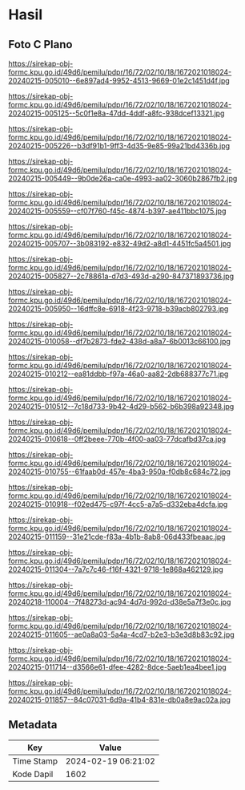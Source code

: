 # Hasil

## Foto C Plano

https://sirekap-obj-formc.kpu.go.id/49d6/pemilu/pdpr/16/72/02/10/18/1672021018024-20240215-005010--6e897ad4-9952-4513-9669-01e2c1451d4f.jpg

https://sirekap-obj-formc.kpu.go.id/49d6/pemilu/pdpr/16/72/02/10/18/1672021018024-20240215-005125--5c0f1e8a-47dd-4ddf-a8fc-938dcef13321.jpg

https://sirekap-obj-formc.kpu.go.id/49d6/pemilu/pdpr/16/72/02/10/18/1672021018024-20240215-005226--b3df91b1-9ff3-4d35-9e85-99a21bd4336b.jpg

https://sirekap-obj-formc.kpu.go.id/49d6/pemilu/pdpr/16/72/02/10/18/1672021018024-20240215-005449--9b0de26a-ca0e-4993-aa02-3060b2867fb2.jpg

https://sirekap-obj-formc.kpu.go.id/49d6/pemilu/pdpr/16/72/02/10/18/1672021018024-20240215-005559--cf07f760-f45c-4874-b397-ae411bbc1075.jpg

https://sirekap-obj-formc.kpu.go.id/49d6/pemilu/pdpr/16/72/02/10/18/1672021018024-20240215-005707--3b083192-e832-49d2-a8d1-4451fc5a4501.jpg

https://sirekap-obj-formc.kpu.go.id/49d6/pemilu/pdpr/16/72/02/10/18/1672021018024-20240215-005827--2c78861a-d7d3-493d-a290-847371893736.jpg

https://sirekap-obj-formc.kpu.go.id/49d6/pemilu/pdpr/16/72/02/10/18/1672021018024-20240215-005950--16dffc8e-6918-4f23-9718-b39acb802793.jpg

https://sirekap-obj-formc.kpu.go.id/49d6/pemilu/pdpr/16/72/02/10/18/1672021018024-20240215-010058--df7b2873-fde2-438d-a8a7-6b0013c66100.jpg

https://sirekap-obj-formc.kpu.go.id/49d6/pemilu/pdpr/16/72/02/10/18/1672021018024-20240215-010212--ea81ddbb-f97a-46a0-aa82-2db688377c71.jpg

https://sirekap-obj-formc.kpu.go.id/49d6/pemilu/pdpr/16/72/02/10/18/1672021018024-20240215-010512--7c18d733-9b42-4d29-b562-b6b398a92348.jpg

https://sirekap-obj-formc.kpu.go.id/49d6/pemilu/pdpr/16/72/02/10/18/1672021018024-20240215-010618--0ff2beee-770b-4f00-aa03-77dcafbd37ca.jpg

https://sirekap-obj-formc.kpu.go.id/49d6/pemilu/pdpr/16/72/02/10/18/1672021018024-20240215-010755--61faab0d-457e-4ba3-950a-f0db8c684c72.jpg

https://sirekap-obj-formc.kpu.go.id/49d6/pemilu/pdpr/16/72/02/10/18/1672021018024-20240215-010918--f02ed475-c97f-4cc5-a7a5-d332eba4dcfa.jpg

https://sirekap-obj-formc.kpu.go.id/49d6/pemilu/pdpr/16/72/02/10/18/1672021018024-20240215-011159--31e21cde-f83a-4b1b-8ab8-06d433fbeaac.jpg

https://sirekap-obj-formc.kpu.go.id/49d6/pemilu/pdpr/16/72/02/10/18/1672021018024-20240215-011304--7a7c7c46-f16f-4321-9718-1e868a462129.jpg

https://sirekap-obj-formc.kpu.go.id/49d6/pemilu/pdpr/16/72/02/10/18/1672021018024-20240218-110004--7f48273d-ac94-4d7d-992d-d38e5a7f3e0c.jpg

https://sirekap-obj-formc.kpu.go.id/49d6/pemilu/pdpr/16/72/02/10/18/1672021018024-20240215-011605--ae0a8a03-5a4a-4cd7-b2e3-b3e3d8b83c92.jpg

https://sirekap-obj-formc.kpu.go.id/49d6/pemilu/pdpr/16/72/02/10/18/1672021018024-20240215-011714--d3566e61-dfee-4282-8dce-5aeb1ea4bee1.jpg

https://sirekap-obj-formc.kpu.go.id/49d6/pemilu/pdpr/16/72/02/10/18/1672021018024-20240215-011857--84c07031-6d9a-41b4-831e-db0a8e9ac02a.jpg


## Metadata

| Key        | Value               |
| ---------- | ------------------- |
| Time Stamp | 2024-02-19 06:21:02 |
| Kode Dapil | 1602                |



